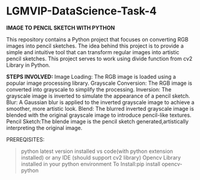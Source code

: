 # **LGMVIP-DataScience-Task-4**
**IMAGE TO PENCIL SKETCH WITH PYTHON**


This repository contains a Python project that focuses on converting RGB images into pencil sketches. The idea behind this project is to provide a simple and intuitive tool that can transform regular images into artistic pencil sketches.
This project serves to work using divide function from cv2 Library in Python.

**STEPS INVOLVED:**
Image Loading: The RGB image is loaded using a popular image processing library.
Grayscale Conversion: The RGB image is converted into grayscale to simplify the processing.
Inversion: The grayscale image is inverted to simulate the appearance of a pencil sketch.
Blur: A Gaussian blur is applied to the inverted grayscale image to achieve a smoother, more artistic look.
Blend: The blurred inverted grayscale image is blended with the original grayscale image to introduce pencil-like textures.
Pencil Sketch:The blende image is the pencil sketch generated,artistically interpreting the original image.

PREREQISITES:
>python latest version installed
>vs code(with python extension installed) or any IDE (should support cv2 library)
>Opencv Library installed in your python environment
To Install:pip install opencv-python

